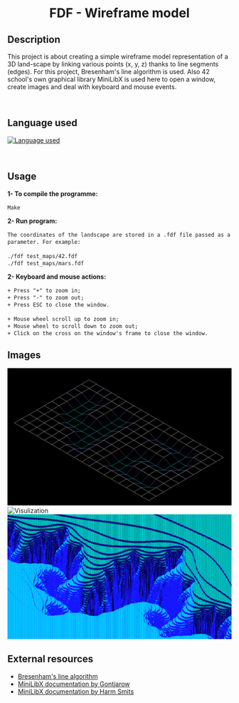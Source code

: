 # <center>FDF - Wireframe model</center>

## Description

This project is about creating a simple wireframe model representation of a 3D land-scape by linking various points (x, y, z) thanks to line segments (edges). For this project, Bresenham's line algorithm is used. Also 42 school's own graphical library MiniLibX is used here to open a window, create images and deal with keyboard and mouse events.

<br>

## Language used
[![Language used](https://skills.thijs.gg/icons?i=c)](https://skills.thijs.gg)

<br>

## Usage
**1- To compile the programme:**

    Make

**2- Run program:**

	The coordinates of the landscape are stored in a .fdf file passed as a parameter. For example:

	./fdf test_maps/42.fdf
	./fdf test_maps/mars.fdf

**2- Keyboard and mouse actions:**

	+ Press "+" to zoom in;
	+ Press "-" to zoom out;
	+ Press ESC to close the window.

	+ Mouse wheel scroll up to zoom in;
	+ Mouse wheel to scroll down to zoom out;
	+ Click on the cross on the window's frame to close the window.


## Images

![Visulization](images/42.png)
![Visulization](images/mars.png)
![Visulization](images/julia.png)

## External resources

+ [Bresenham's line algorithm](https://en.wikipedia.org/wiki/Bresenham%27s_line_algorithm)
+ [MiniLibX documentation by Gontjarow](https://gontjarow.github.io/MiniLibX/)
+ [MiniLibX documentation by Harm Smits](https://harm-smits.github.io/42docs/)
